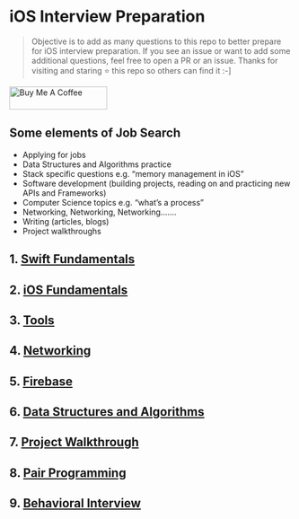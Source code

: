 # iOS Interview Preparation

> Objective is to add as many questions to this repo to better prepare for iOS interview preparation. If you see an issue or want to add some additional questions, feel free to open a PR or an issue. Thanks for visiting and staring ⭐️ this repo so others can find it :-]  

<a href="https://www.buymeacoffee.com/alexpaulnyc" target="_blank"><img src="https://cdn.buymeacoffee.com/buttons/default-orange.png" alt="Buy Me A Coffee" height="41" width="174"></a>


## Some elements of Job Search 

* Applying for jobs 
* Data Structures and Algorithms practice 
* Stack specific questions e.g. “memory management in iOS”
* Software development (building projects, reading on and practicing new APIs and Frameworks) 
* Computer Science topics e.g. “what’s a process”
* Networking, Networking, Networking…….
* Writing (articles, blogs)
* Project walkthroughs 

## 1. [Swift Fundamentals](https://github.com/alexpaul/iOS-Interview-Preparation/blob/master/Swift-Fundamentals.md)

## 2. [iOS Fundamentals](https://github.com/alexpaul/iOS-Interview-Preparation/blob/master/iOS-Fundamentals.md)

## 3. [Tools](https://github.com/alexpaul/iOS-Interview-Preparation/blob/master/Tools.md)

## 4. [Networking](https://github.com/alexpaul/iOS-Interview-Preparation/blob/master/Networking.md)

## 5. [Firebase](https://github.com/alexpaul/iOS-Interview-Preparation/blob/master/Firebase.md)

## 6. [Data Structures and Algorithms](https://github.com/alexpaul/iOS-Interview-Preparation/blob/master/Data-Structures-and-Algorithms.md)

## 7. [Project Walkthrough](https://github.com/alexpaul/iOS-Interview-Preparation/blob/master/Project-Walkthrough.md)

## 8. [Pair Programming](https://github.com/alexpaul/iOS-Interview-Preparation/blob/master/Pair-Programming.md)

## 9. [Behavioral Interview](https://github.com/alexpaul/iOS-Interview-Preparation/blob/master/Behavioral-Interview.md)


